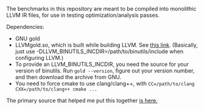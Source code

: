 The benchmarks in this repository are meant to be compiled into monolithic LLVM IR files, for use in testing optimization/analysis passes.

Dependencies:
- GNU gold
- LLVMgold.so, which is built while building LLVM. See [this link](https://llvm.org/docs/GoldPlugin.html). (Basically, just use -DLLVM_BINUTILS_INCDIR=/path/to/binutils/include when configuring LLVM.)
- To provide an LLVM_BINUTILS_INCDIR, you need the source for your version of binutils. Run `gold --version`, figure out your version number, and then download the archive from GNU.
- You need to force cmake to use clang/clang++, with `CC=/path/to/clang CXX=/path/to/clang++ cmake ...`

The primary source that helped me put this together [is here.](https://stackoverflow.com/questions/40366875/get-llvm-ir-after-lto-linking?utm_medium=organic&utm_source=google_rich_qa&utm_campaign=google_rich_qa)
